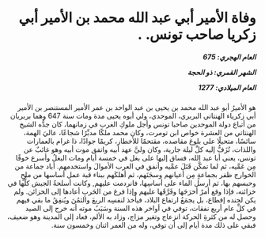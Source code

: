 <h1 dir="rtl">وفاة الأمير أبي عبد الله محمد بن الأمير أبي زكريا صاحب تونس. .</h1>

<h5 dir="rtl">العام الهجري:  675

الشهر القمري: ذو الحجة

العام الميلادي: 1277</h5>

<p dir="rtl">هو الأميرُ أبو عبد الله محمد بن يحيى بن عبد الواحد بن عمر الأمير المستنصر بن الأمير أبي زكرياء الهنتاتي البربري، الموحدي، ولي أبوه يحيى مدة ومات سنة 647 وهما بربريان من أتباع دولة الموحدين صاحبا تونس وأجل ملوكِ الغرب في زمانهما، كان جدُّه الشيخ الهنتاتي من العشرة خواص ابن تومرت، وكان محمد ملكًا مدبِّرًا شجاعًا، عاليَ الهمة، سائسًا، متحيلًا على بلوغ مقاصده، مقتحمًا للأخطار، كريمًا جوادًا، ذا غرام بالعمارات واللذات، تُزَفُّ إليه كلَّ ليلة جارية، وكان وليَّ عهد أبيه واتفق موت أبيه وهو غائبٌ عن تونس، يعني أبا عبد الله، فساق إليها على بغل في خمسة أيام ومات البغلُ وأسرع خوفًا مِن عَمَّيه، ثم لما تمكَّن قَتَلَ عمَّيه وأنفق في العرب الأموالَ واستخدمهم. أباد جماعة من الخوارج ظفر بجماعةٍ مِن أعيانهم وسجَنَهم، ثم أهلكَهم ببناء قبة عمل أساسها من ملحٍ وحبسهم بها، ثم أرسل الماء على أساسِها، فانردمت عليهم, وكانت أسلحةُ الجيش كلُّها في خزائنه، فإذا وقع أمرٌ أخرَجَها وفَرَّقَها عليهم وإذا فرغ من الحَربِ أعادها إلى الخزائن. ولم يكن لجنده إقطاع، بل يجمَعُ ارتفاع البلاد، فيأخذ لنفسِه الربعَ والثمُنَ ويُنفِقُ ما بقي فيهم في كلِّ عام أربع نفقات، توفي في أواخر هذه السنة وسَبَبُ موته أنه خرج إلى الصيد وحصل له من كثرةِ الحركة انزعاج وتغير مزاج، وزاد به الألم، فعاد إلى المدينة وهو ضعيف، فبقي على ذلك مدة أيام إلى أن توفي، وله من العمر اثنان وخمسون سنة.</p></br>
